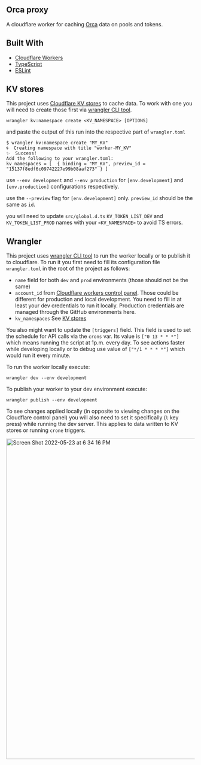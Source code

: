 ## Orca proxy

A cloudflare worker for caching [Orca](https://www.orca.so/) data on pools and tokens.

## Built With

- [Cloudflare Workers](https://workers.cloudflare.com/)
- [TypeScript](https://www.typescriptlang.org/)
- [ESLint](https://eslint.org/)

## KV stores

This project uses [Cloudflare KV stores](https://developers.cloudflare.com/workers/runtime-apis/kv/) to cache data.
To work with one you will need to create those first via
[wrangler CLI tool](https://developers.cloudflare.com/workers/wrangler/).

```
wrangler kv:namespace create <KV_NAMESPACE> [OPTIONS]
```

and paste the output of this run into the respective part of `wrangler.toml`

```
$ wrangler kv:namespace create "MY_KV"
🌀  Creating namespace with title "worker-MY_KV"
✨  Success!
Add the following to your wrangler.toml:
kv_namespaces = [  { binding = "MY_KV", preview_id = "15137f8edf6c09742227e99b08aaf273" } ]
```

use `--env development` and `--env production` for `[env.development]` and `[env.production]` configurations
respectively.

use the `--preview` flag for `[env.development]` only. `preview_id` should be the same as `id`.

you will need to update `src/global.d.ts` `KV_TOKEN_LIST_DEV` and `KV_TOKEN_LIST_PROD` names with your `<KV_NAMESPACE>`
to avoid TS errors.

## Wrangler

This project uses [wrangler CLI tool](https://developers.cloudflare.com/workers/wrangler/) to run the worker locally or
to publish it to cloudflare. To run it you first need to fill its configuration file `wrangler.toml` in the root of the
project as follows:

- `name` field for both `dev` and `prod` environments (those should not be the same)
- `account_id` from [Cloudflare workers control panel](https://workers.cloudflare.com/). Those could be different for
  production and local development. You need to fill in at least your dev credentials to run it locally. Production
  credentials are managed through the GitHub environments here.
- `kv_namespaces` See [KV stores](#kv-stores)

You also might want to update the `[triggers]` field. This field is used to set the schedule for API calls via the
`crons` var. Its value is `["0 13 * * *"]` which means running the script at 1p.m. every day. To see actions faster while
developing locally or to debug use value of `["*/1 * * * *"]` which would run it every minute.

To run the worker locally execute:

`wrangler dev --env development`

To publish your worker to your dev environment execute:

`wrangler publish --env development`

To see changes applied locally (in opposite to viewing changes on the Cloudflare control panel) you will also need to
set it specifically (`l` key press) while running the dev server. This applies to data written to KV stores or running
`crone` triggers.

<img width="856" alt="Screen Shot 2022-05-23 at 6 34 16 PM" src="https://user-images.githubusercontent.com/28143822/169855891-f246375c-b8be-4f9c-8333-7942be7b35f6.png">
